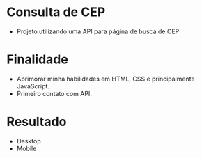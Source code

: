 # Consulta de CEP
* Projeto utilizando uma API para página de busca de CEP
# Finalidade
* Aprimorar minha habilidades em HTML, CSS e principalmente JavaScript.
* Primeiro contato com API.
# Resultado
* Desktop 
* Mobile
